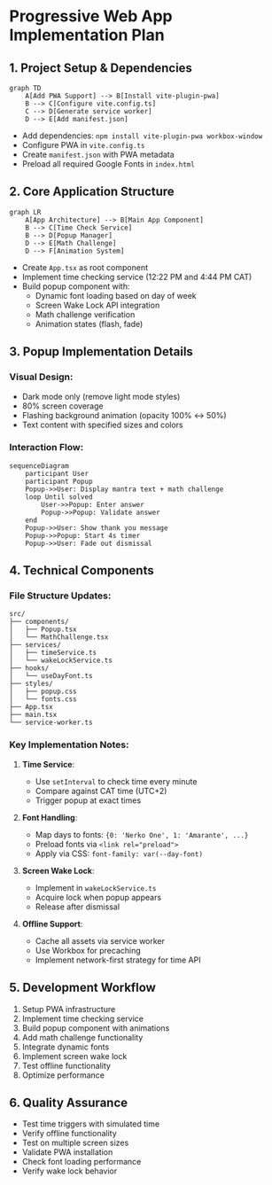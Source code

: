 # Progressive Web App Implementation Plan

## 1. Project Setup & Dependencies
```mermaid
graph TD
    A[Add PWA Support] --> B[Install vite-plugin-pwa]
    B --> C[Configure vite.config.ts]
    C --> D[Generate service worker]
    D --> E[Add manifest.json]
```

- Add dependencies: `npm install vite-plugin-pwa workbox-window`
- Configure PWA in `vite.config.ts`
- Create `manifest.json` with PWA metadata
- Preload all required Google Fonts in `index.html`

## 2. Core Application Structure
```mermaid
graph LR
    A[App Architecture] --> B[Main App Component]
    B --> C[Time Check Service]
    B --> D[Popup Manager]
    D --> E[Math Challenge]
    D --> F[Animation System]
```

- Create `App.tsx` as root component
- Implement time checking service (12:22 PM and 4:44 PM CAT)
- Build popup component with:
  - Dynamic font loading based on day of week
  - Screen Wake Lock API integration
  - Math challenge verification
  - Animation states (flash, fade)

## 3. Popup Implementation Details

### Visual Design:
- Dark mode only (remove light mode styles)
- 80% screen coverage
- Flashing background animation (opacity 100% ↔ 50%)
- Text content with specified sizes and colors

### Interaction Flow:
```mermaid
sequenceDiagram
    participant User
    participant Popup
    Popup->>User: Display mantra text + math challenge
    loop Until solved
        User->>Popup: Enter answer
        Popup->>Popup: Validate answer
    end
    Popup->>User: Show thank you message
    Popup->>Popup: Start 4s timer
    Popup->>User: Fade out dismissal
```

## 4. Technical Components

### File Structure Updates:
```
src/
├── components/
│   ├── Popup.tsx
│   └── MathChallenge.tsx
├── services/
│   ├── timeService.ts
│   └── wakeLockService.ts
├── hooks/
│   └── useDayFont.ts
├── styles/
│   ├── popup.css
│   └── fonts.css
├── App.tsx
├── main.tsx
└── service-worker.ts
```

### Key Implementation Notes:
1. **Time Service**: 
   - Use `setInterval` to check time every minute
   - Compare against CAT time (UTC+2)
   - Trigger popup at exact times

2. **Font Handling**:
   - Map days to fonts: `{0: 'Nerko One', 1: 'Amarante', ...}`
   - Preload fonts via `<link rel="preload">`
   - Apply via CSS: `font-family: var(--day-font)`

3. **Screen Wake Lock**:
   - Implement in `wakeLockService.ts`
   - Acquire lock when popup appears
   - Release after dismissal

4. **Offline Support**:
   - Cache all assets via service worker
   - Use Workbox for precaching
   - Implement network-first strategy for time API

## 5. Development Workflow

1. Setup PWA infrastructure
2. Implement time checking service
3. Build popup component with animations
4. Add math challenge functionality
5. Integrate dynamic fonts
6. Implement screen wake lock
7. Test offline functionality
8. Optimize performance

## 6. Quality Assurance

- Test time triggers with simulated time
- Verify offline functionality
- Test on multiple screen sizes
- Validate PWA installation
- Check font loading performance
- Verify wake lock behavior